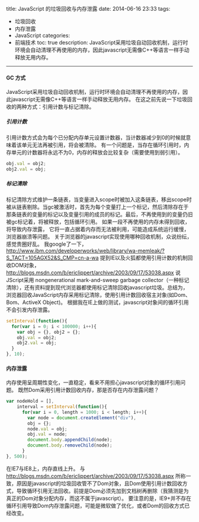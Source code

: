 title: JavaScript 的垃圾回收与内存泄露
date: 2014-06-16 23:33
tags:
 - 垃圾回收
 - 内存泄露
 - JavaScript
categories: 
 - 前端技术
toc: true
description: JavaScript采用垃圾自动回收机制，运行时环境会自动清理不再使用的内存，因此javascript无需像C++等语言一样手动释放无用内存。

---
#### GC 方式
JavaScript采用垃圾自动回收机制，运行时环境会自动清理不再使用的内存，因此javascript无需像C++等语言一样手动释放无用内存。
在这之前先说一下垃圾回收的两种方式：引用计数与标记清除。
##### 引用计数
引用计数方式会为每个已分配内存单元设置计数器，当计数器减少到0的时候就意味着该单元无法再被引用，将会被清除。
有一个问题是，当存在循环引用时，内存单元的计数器将永远不为0，内存的释放会比较复杂（需要使用到弱引用）。

```js
obj.val = obj2;
obj2.val = obj;
```
##### 标记清除
标记清除方式维护一条链表，当变量进入scope时被加入这条链表，移出scope时被从链表剔除。当gc被激活时，首先为每个变量打上一个标记，然后清除存在于那条链表的变量的标记以及变量引用的成员的标记。最后，不再使用到的变量仍旧被gc标记着，将被释放，包括循环引用。
如果一段不再使用的内存未得到回收，将导致内存泄露， 它将一直占据着内存而无法被利用，可能造成系统运行缓慢，浏览器崩溃等问题。
关于浏览器的javascript实现使用哪种回收机制，众说纷纭，感觉贵圈好乱。
我google了一下，http://www.ibm.com/developerworks/web/library/wa-memleak/?S_TACT=105AGX52&S_CMP=cn-a-wa 提到IE以及火狐都使用引用计数的机制回收DOM对象， http://blogs.msdn.com/b/ericlippert/archive/2003/09/17/53038.aspx 说JScript采用 nongenerational mark-and-sweep garbage collector（一种标记清除），还有资料提到现代浏览器都使用标记清除回收javascript垃圾。总结为，浏览器回收JavaScript内存采用标记清除，使用引用计数回收宿主对象(如Dom、Bom、ActiveX Object)。
根据我在IE上做的测试，javascript对象间的循环引用不会引发内存泄露。

```js
setInterval(function(){
  for(var i = 0; i < 100000; i++){
    var obj = {}, obj2 = {};
    obj.val = obj2;
    obj2.val = obj;
  }
}, 10);
```

#### 内存泄露

内存使用呈周期性变化，一直稳定，看来不用担心javascript对象的循环引用问题。
既然Dom采用引用计数回收内存，那是否存在内存泄露问题？

```js
var nodeHold = [],
    interval = setInterval(function(){
      for(var i = 0, length = 1000; i < length; i++){
        var node = document.createElement("div"),
        obj = {};
        node.val = obj;
        obj.val = node;
        document.body.appendChild(node);
        document.body.removeChild(node);
      }
}, 500);
```

在IE7与IE8上，内存直线上升。
与 http://blogs.msdn.com/b/ericlippert/archive/2003/09/17/53038.aspx 所称一致，原因是javascript的垃圾回收管不了Dom对象，且Dom使用引用计数回收方式，导致循环引用无法回收。前提是Dom必须先加到文档树再删除（我猜测是为真正的Dom对象分配内存，而这不属于javascript）。
要注意的是，IE9+并不存在循环引用导致Dom内存泄露问题，可能是微软做了优化，或者Dom的回收方式已经改变。
